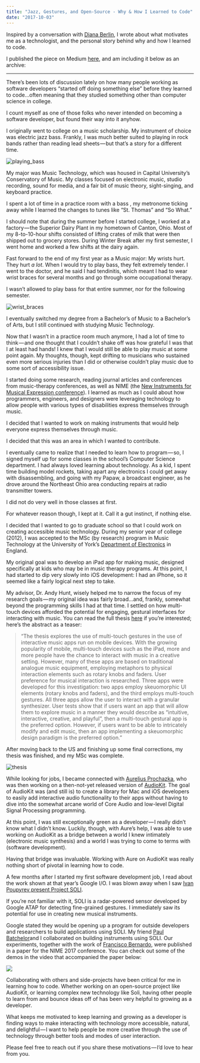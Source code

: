 ```yaml
---
title: "Jazz, Gestures, and Open-Source - Why & How I Learned to Code"
date: "2017-10-03"
---
```


Inspired by a conversation with [Diana Berlin](http://dianaberlin.com/), I wrote about what motivates me as a technologist, and the personal story behind why and how I learned to code.

I published the piece on Medium [here](https://medium.com/@narner/jazz-gestures-and-open-source-d42482bb8b9e), and am including it below as an archive:

____________________________________________________________________________________________________________________

There’s been lots of discussion lately on how many people working as software developers “started off doing something else” before they learned to code…often meaning that they studied something other than computer science in college.

I count myself as one of those folks who never intended on becoming a software developer, but found their way into it anyhow.

I originally went to college on a music scholarship. My instrument of choice was electric jazz bass. Frankly, I was much better suited to playing in rock bands rather than reading lead sheets — but that’s a story for a different time.



![playing_bass](/blog_assets/2017/playing_bass.jpg)



My major was Music Technology, which was housed in Capital University’s Conservatory of Music. My classes focused on electronic music, studio recording, sound for media, and a fair bit of music theory, sight-singing, and keyboard practice.

I spent a lot of time in a practice room with a bass , my metronome ticking away while I learned the changes to tunes like “St. Thomas” and “So What.”

I should note that during the summer before I started college, I worked at a factory — the Superior Dairy Plant in my hometown of Canton, Ohio. Most of my 8-to-10-hour shifts consisted of lifting crates of milk that were then shipped out to grocery stores. During Winter Break after my first semester, I went home and worked a few shifts at the dairy again.

Fast forward to the end of my first year as a Music major: My wrists hurt. They hurt *a lot*. When I would try to play bass, they felt extremely tender. I went to the doctor, and he said I had tendinitis, which meant I had to wear wrist braces for several months and go through some occupational therapy.

I wasn’t allowed to play bass for that entire summer, nor for the following semester.



![wrist_braces](/blog_assets/2017/wrist_braces.jpg)



I eventually switched my degree from a Bachelor’s of Music to a Bachelor’s of Arts, but I still continued with studying Music Technology.

Now that I wasn’t in a practice room much anymore, I had a lot of time to think — and one thought that I couldn’t shake off was how grateful I was that I at least had hands! I knew that I would still be able to play music at some point again. My thoughts, though, kept drifting to musicians who sustained even more serious injuries than I did or otherwise couldn’t play music due to some sort of accessibility issue.

I started doing some research, reading journal articles and conferences from music-therapy conferences, as well as NIME (the [New Instruments for Musical Expression conference](http://nime.org/)). I learned as much as I could about how programmers, engineers, and designers were leveraging technology to allow people with various types of disabilities express themselves through music.

I decided that I wanted to work on making instruments that would help everyone express themselves through music.

I decided that this was an area in which I wanted to contribute.

I eventually came to realize that I needed to learn how to program — so, I signed myself up for some classes in the school’s Computer Science department. I had always loved learning about technology. As a kid, I spent time building model rockets, taking apart any electronics I could get away with disassembling, and going with my Papaw, a broadcast engineer, as he drove around the Northeast Ohio area conducting repairs at radio transmitter towers.

I did not do very well in those classes at first.

For whatever reason though, I kept at it. Call it a gut instinct, if nothing else.

I decided that I wanted to go to graduate school so that I could work on creating accessible music technology. During my senior year of college (2012), I was accepted to the MSc (by research) program in Music Technology at the University of York’s [Department of Electronics](https://www.york.ac.uk/electronic-engineering/) in England.

My original goal was to develop an iPad app for making music, designed specifically at kids who may be in music therapy programs. At this point, I had started to dip very slowly into iOS development: I had an iPhone, so it seemed like a fairly logical next step to take.

My advisor, Dr. Andy Hunt, wisely helped me to narrow the focus of my research goals — my original idea was fairly broad…and, frankly, somewhat beyond the programming skills I had at that time. I settled on how multi-touch devices afforded the potential for engaging, gestural interfaces for interacting with music. You can read the full thesis [here](http://etheses.whiterose.ac.uk/5312/) if you’re interested; here’s the abstract as a teaser:

> “The thesis explores the use of multi-touch gestures in the use of interactive music apps run on mobile devices. With the growing popularity of mobile, multi-touch devices such as the iPad, more and more people have the chance to interact with music in a creative setting. However, many of these apps are based on traditional analogue music equipment, employing metaphors to physical interaction elements such as rotary knobs and faders. User preference for musical interaction is researched. Three apps were developed for this investigation: two apps employ skeuomorphic UI elements (rotary knobs and faders), and the third employs multi-touch gestures. All three apps allow the user to interact with a granular synthesizer. User tests show that if users want an app that will allow them to explore music in a manner they would describe as “intuitive, interactive, creative, and playful”, then a multi-touch gestural app is the preferred option. However, if users want to be able to intricately modify and edit music, then an app implementing a skeuomorphic design paradigm is the preferred option.”

After moving back to the US and finishing up some final corrections, my thesis was finished, and my MSc was complete.

![thesis](/blog_assets/2017/thesis.jpg)

While looking for jobs, I became connected with [Aurelius Prochazka](http://www.aure.com/), who was then working on a then-not-yet released version of [AudioKit](http://www.audiokit.io/). The goal of AudioKit was (and still is) to create a library for Mac and iOS developers to easily add interactive audio functionality to their apps without having to dive into the somewhat arcane world of Core Audio and low-level Digital Signal Processing programming.

At this point, I was still exceptionally green as a developer — I really didn’t know what I didn’t know. Luckily, though, with Aure’s help, I was able to use working on AudioKit as a bridge between a world I knew intimately (electronic music synthesis) and a world I was trying to come to terms with (software development).

Having that bridge was invaluable. Working with Aure on AudioKit was really nothing short of pivotal in learning how to code.

A few months after I started my first software development job, I read about the work shown at that year’s Google I/O. I was blown away when I saw [Ivan Poupyrev present Project SOLI](https://www.youtube.com/watch?v=7GJo_kPLCTQ&feature=youtu.be&t=269).

If you’re not familiar with it, SOLI is a radar-powered sensor developed by Google ATAP for detecting fine-grained gestures. I immediately saw its potential for use in creating new musical instruments.

Google stated they would be opening up a program for outside developers and researchers to build applications using SOLI. My friend [Paul Batchelor](http://paulbatchelor.github.io/)and I collaborated on building instruments using SOLI. Our experiments, together with the work of [Francisco Bernardo](http://frantic0.com/), were published in a paper for the NIME 2017 conference. You can check out some of the demos in the video that accompanied the paper below:

[![](http://img.youtube.com/vi/WGlVzIlJvno/0.jpg)](http://www.youtube.com/watch?v=WGlVzIlJvno "")



Collaborating with others and side-projects have been critical for me in learning how to code. Whether working on an open-source project like AudioKit, or learning complex new technology like Soli, having other people to learn from and bounce ideas off of has been very helpful to growing as a developer.

What keeps me motivated to keep learning and growing as a developer is finding ways to make interacting with technology more accessible, natural, and delightful — I want to help people be more creative through the use of technology through better tools and modes of user interaction.

Please feel free to reach out if you share these motivations — I’d love to hear from you.
